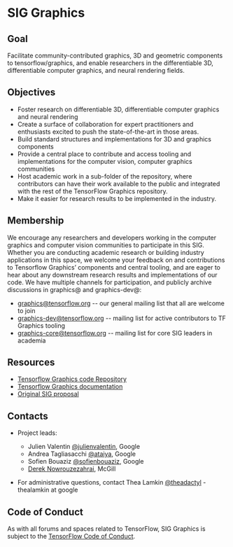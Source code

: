 # SIG Graphics 

## Goal

Facilitate community-contributed graphics, 3D and geometric components to tensorflow/graphics, and enable researchers in the differentiable 3D, differentiable computer graphics, and neural rendering fields.

## Objectives

* Foster research on differentiable 3D, differentiable computer graphics and neural rendering
* Create a surface of collaboration for expert practitioners and enthusiasts excited to push the state-of-the-art in those areas.  
* Build standard structures and implementations for 3D and graphics components   
* Provide a central place to contribute and access tooling and implementations for the computer vision, computer graphics communities
* Host academic work in a sub-folder of the repository, where contributors can have their work available to the public and integrated with the rest of the TensorFlow Graphics repository. 
* Make it easier for research results to be implemented in the industry. 

## Membership

We encourage any researchers and developers working in the computer graphics and computer vision communities to participate in this SIG. Whether you are conducting academic research or building industry applications in this space, we welcome your feedback on and contributions to Tensorflow Graphics’ components and central tooling, and are eager to hear about any downstream research results and implementations of our code. 
We have multiple channels for participation, and publicly archive discussions in graphics@ and graphics-dev@:

* graphics@tensorflow.org -- our general mailing list that all are welcome to join
* graphics-dev@tensorflow.org -- mailing list for active contributors to TF Graphics tooling
* graphics-core@tensorflow.org -- mailing list for core SIG leaders in academia

## Resources

* [Tensorflow Graphics code Repository](https://github.com/tensorflow/graphics)
* [Tensorflow Graphics documentation](https://www.tensorflow.org/graphics/overview)
* [Original SIG proposal](https://docs.google.com/document/d/1RBnBuTb0eZropAeawwQKNwqE94mtp7InAvM2y_hitIk/edit#)

## Contacts

* Project leads:
  * Julien Valentin [@julienvalentin](https://github.com/julienvalentin), Google
  * Andrea Tagliasacchi [@ataiya](https://github.com/ataiya/), Google
  * Sofien Bouaziz [@sofienbouaziz](https://github.com/sofienbouaziz), Google
  * [Derek Nowrouzezahrai](http://www.cim.mcgill.ca/~derek/), McGill

* For administrative questions, contact Thea Lamkin
  [@theadactyl](https://github.com/ewilderj) - thealamkin at google

## Code of Conduct

As with all forums and spaces related to TensorFlow, SIG Graphics is subject to
the [TensorFlow Code of
Conduct](https://github.com/tensorflow/tensorflow/blob/master/CODE_OF_CONDUCT.md).
